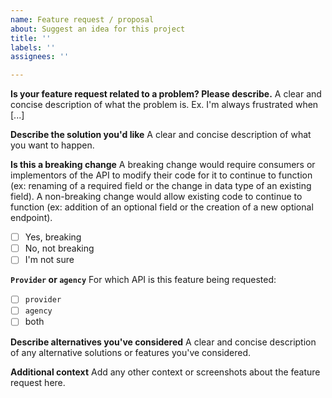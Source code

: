 ```yaml
---
name: Feature request / proposal
about: Suggest an idea for this project
title: ''
labels: ''
assignees: ''

---
```


**Is your feature request related to a problem? Please describe.**
A clear and concise description of what the problem is. Ex. I'm always frustrated when [...]

**Describe the solution you'd like**
A clear and concise description of what you want to happen.

**Is this a breaking change**
A breaking change would require consumers or implementors of the API to modify their code for it to continue to function (ex: renaming of a required field or the change in data type of an existing field). A non-breaking change would allow existing code to continue to function (ex: addition of an optional field or the creation of a new optional endpoint). 

* [ ] Yes, breaking
* [ ] No, not breaking
* [ ] I'm not sure

**`Provider` or `agency`**
For which API is this feature being requested:
* [ ] `provider`
* [ ] `agency`
* [ ] both

**Describe alternatives you've considered**
A clear and concise description of any alternative solutions or features you've considered.

**Additional context**
Add any other context or screenshots about the feature request here.

